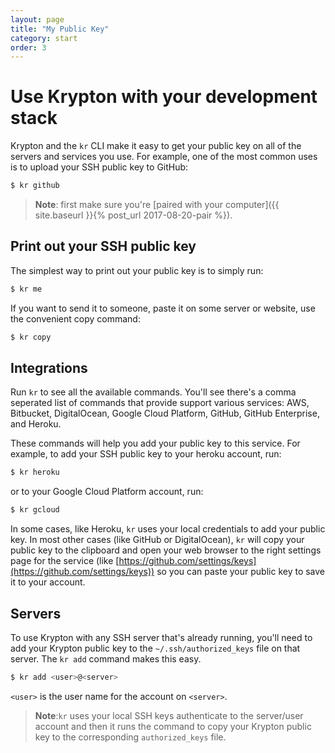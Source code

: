 ```yaml
---
layout: page
title: "My Public Key"
category: start
order: 3
---
```


# Use Krypton with your development stack

Krypton and the `kr` CLI make it easy to get your public key on all of the servers and services you use. 
For example, one of the most common uses is to upload your SSH public key to GitHub:

```bash
$ kr github
```

> **Note**: first make sure you're [paired with your computer]({{ site.baseurl }}{% post_url 2017-08-20-pair %}).

## Print out your SSH public key
The simplest way to print out your public key is to simply run:
```bash
$ kr me
```

If you want to send it to someone, paste it on some server or website, use the convenient copy command:
```bash
$ kr copy
```

## Integrations
Run `kr` to see all the available commands. You'll see there's a comma seperated list of commands that provide support various services: AWS, Bitbucket, DigitalOcean, Google Cloud Platform, GitHub, GitHub Enterprise, and Heroku.

These commands will help you add your public key to this service. For example, to add your SSH public key to your heroku account, run:

```bash 
$ kr heroku
```

or to your Google Cloud Platform account, run:
```bash 
$ kr gcloud
```

In some cases, like Heroku, `kr` uses your local credentials to add your public key. In most other cases (like GitHub or DigitalOcean), `kr` will copy your public key to the clipboard and open your web browser to the right settings page for the service (like [https://github.com/settings/keys](https://github.com/settings/keys)) so you can paste your public key to save it to your account.

## Servers
To use Krypton with any SSH server that's already running, you'll need to add your Krypton public key to the `~/.ssh/authorized_keys` file on that server. The `kr add` command makes this easy.

```bash
$ kr add <user>@<server>
```

`<user>` is the user name for the account on `<server>`. 

> **Note**:`kr` uses your local SSH keys authenticate to the server/user account and then it runs the command to copy your Krypton public key to the corresponding `authorized_keys` file.
